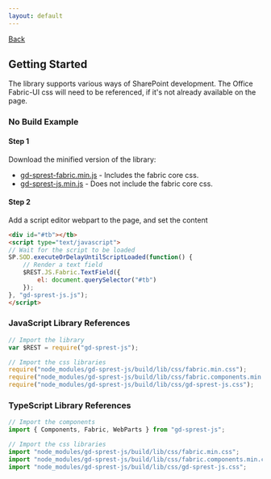 ```yaml
---
layout: default
---
```

[Back](/js)
## Getting Started
The library supports various ways of SharePoint development. The Office Fabric-UI css will need to be referenced, if it's not already available on the page.

### No Build Example
#### Step 1
Download the minified version of the library:
- [gd-sprest-fabric.min.js](https://raw.githubusercontent.com/gunjandatta/sprest-js/master/dist/gd-sprest-fabric.min.js) - Includes the fabric core css.
- [gd-sprest-js.min.js](https://raw.githubusercontent.com/gunjandatta/sprest-js/master/dist/gd-sprest-js.min.js) - Does not include the fabric core css.

#### Step 2
Add a script editor webpart to the page, and set the content
```html
<div id="#tb"></tb>
<script type="text/javascript">
// Wait for the script to be loaded
SP.SOD.executeOrDelayUntilScriptLoaded(function() {
    // Render a text field
    $REST.JS.Fabric.TextField({
        el: document.querySelector("#tb")
    });
}, "gd-sprest-js.js");
</script>
```

### JavaScript Library References
```js
// Import the library
var $REST = require("gd-sprest-js");

// Import the css libraries
require("node_modules/gd-sprest-js/build/lib/css/fabric.min.css");
require("node_modules/gd-sprest-js/build/lib/css/fabric.components.min.css");
require("node_modules/gd-sprest-js/build/lib/css/gd-sprest-js.css");
```

### TypeScript Library References
```ts
// Import the components
import { Components, Fabric, WebParts } from "gd-sprest-js";

// Import the css libraries
import "node_modules/gd-sprest-js/build/lib/css/fabric.min.css";
import "node_modules/gd-sprest-js/build/lib/css/fabric.components.min.css";
import "node_modules/gd-sprest-js/build/lib/css/gd-sprest-js.css";
```